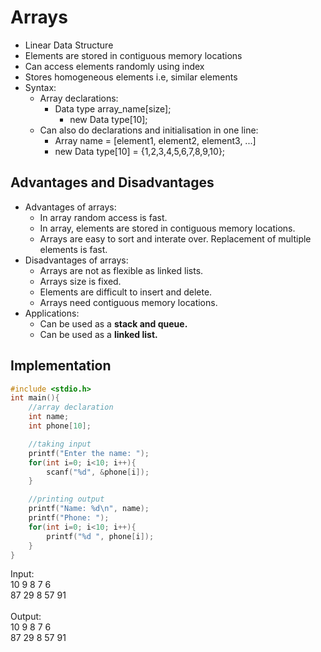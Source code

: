 # Arrays

* Linear Data Structure
* Elements are stored in contiguous memory locations
* Can access elements randomly using index
* Stores homogeneous elements i.e, similar elements
* Syntax:
    * Array declarations:
        * Data type array_name[size];
            * new Data type[10];
    * Can also do declarations and initialisation in one line:
        * Array name = [element1, element2, element3, ...]
        * new Data type[10] = {1,2,3,4,5,6,7,8,9,10};


## Advantages and Disadvantages

* Advantages of arrays:
    * In array random access is fast.
    * In array, elements are stored in contiguous memory locations.
    * Arrays are easy to sort and interate over.
    Replacement of multiple elements is fast.
* Disadvantages of arrays:
    * Arrays are not as flexible as linked lists.
    * Arrays size is fixed.
    * Elements are difficult to insert and delete.
    * Arrays need contiguous memory locations.
* Applications:
    * Can be used as a **stack and queue.**
    * Can be used as a **linked list.**

## Implementation

```C
#include <stdio.h>
int main(){
    //array declaration
    int name;
    int phone[10];

    //taking input
    printf("Enter the name: ");
    for(int i=0; i<10; i++){
        scanf("%d", &phone[i]);
    }

    //printing output
    printf("Name: %d\n", name);
    printf("Phone: ");
    for(int i=0; i<10; i++){
        printf("%d ", phone[i]);
    }
}
```

Input:<br>
10 9 8 7 6<br>
87 29 8 57 91<br><br>
Output:<br>
10 9 8 7 6<br>
87 29 8 57 91